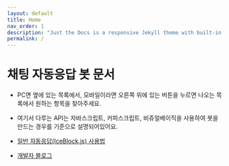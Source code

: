 ```yaml
---
layout: default
title: Home
nav_order: 1
description: "Just the Docs is a responsive Jekyll theme with built-in search that is easily customizable and hosted on GitHub Pages."
permalink: /
---
```


# 채팅 자동응답 봇 문서

* PC면 옆에 있는 목록에서, 모바일이라면 오른쪽 위에 있는 버튼을 누르면 나오는 목록에서 원하는 항목을 찾아주세요.
* 여기서 다루는 API는 자바스크립트, 커피스크립트, 비쥬얼베이직을 사용하여 봇을 만드는 경우를 기준으로 설명되어있어요.

* [일반 자동응답(IceBlock.js) 사용법](https://darktornado.github.io/KakaoTalkBot/IceBlock/)
* [개발자 블로그](https://blog.naver.com/dt3141592)

